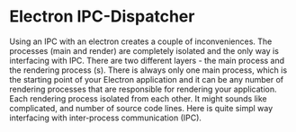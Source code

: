 # Electron IPC-Dispatcher

Using an IPC with an electron creates a couple of inconveniences. The processes (main and render) are completely isolated and the only way is interfacing with IPC. There are two different layers - the main process and the rendering process (s). There is always only one main process, which is the starting point of your Electron application and it can be any number of rendering processes that are responsible for rendering your application. Each rendering process isolated from each other. It might sounds like complicated, and number of source code lines.
Here is quite simpl way interfacing with inter-process communication (IPC). 

